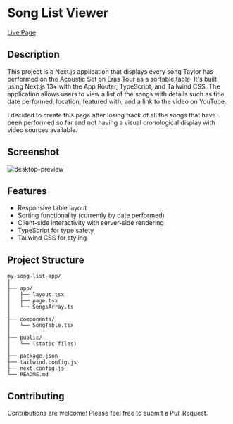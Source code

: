 # Song List Viewer

[Live Page](https://eras-tour-acoustic-set.vercel.app/)

## Description

This project is a Next.js application that displays every song Taylor has performed on the Acoustic Set on Eras Tour as a sortable table. It's built using Next.js 13+ with the App Router, TypeScript, and Tailwind CSS. The application allows users to view a list of the songs with details such as title, date performed, location, featured with, and a link to the video on YouTube.

I decided to create this page after losing track of all the songs that have been performed so far and not having a visual cronological display with video sources available.

## Screenshot

![desktop-preview](/)

## Features

- Responsive table layout
- Sorting functionality (currently by date performed)
- Client-side interactivity with server-side rendering
- TypeScript for type safety
- Tailwind CSS for styling

## Project Structure
```
my-song-list-app/
│
├── app/
│   ├── layout.tsx
│   ├── page.tsx
│   └── SongsArray.ts
│
├── components/
│   └── SongTable.tsx
│
├── public/
│   └── (static files)
│
├── package.json
├── tailwind.config.js
├── next.config.js
└── README.md
```

## Contributing

Contributions are welcome! Please feel free to submit a Pull Request.